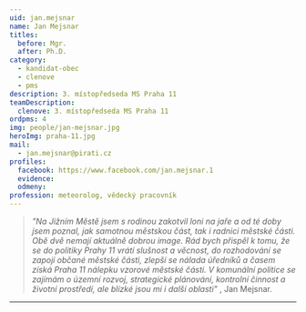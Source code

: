 ```yaml
---
uid: jan.mejsnar
name: Jan Mejsnar
titles:
  before: Mgr.
  after: Ph.D.
category:
  - kandidat-obec
  - clenove
  - pms
description: 3. místopředseda MS Praha 11
teamDescription:
  clenove: 3. místopředseda MS Praha 11
ordpms: 4
img: people/jan-mejsnar.jpg
heroImg: praha-11.jpg
mail:
  - jan.mejsnar@pirati.cz
profiles:
  facebook: https://www.facebook.com/jan.mejsnar.1
  evidence: 
  odmeny: 
profession: meteorolog, vědecký pracovník
---
```



>*"Na Jižním Městě jsem s rodinou zakotvil loni na jaře a od té doby jsem poznal, jak samotnou městskou část, tak i radnici městské části. Obě dvě nemají aktuálně dobrou image. Rád bych přispěl k tomu, že se do politiky Prahy 11 vrátí slušnost a věcnost, do rozhodování se zapojí občané městské části, zlepší se nálada úředníků a časem získá Praha 11 nálepku vzorové městské části. V komunální politice se zajímám o územní rozvoj, strategické plánování, kontrolní činnost a životní prostředí, ale blízké jsou mi i další oblasti"* , Jan Mejsnar.

---
